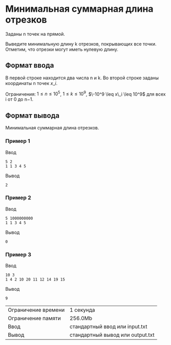 # Минимальная суммарная длина отрезков

Заданы n точек на прямой.

Выведите минимальную длину k отрезков, покрывающих все точки. Отметим, что отрезки могут иметь нулевую длину.

## Формат ввода

В первой строке находится два числа n и k. Во второй строке заданы координаты n точек $x\_i$​.

Ограничения: $1 \leq n \leq 10^5$, $1 \leq k \leq 10^9$, $\-10^9 \leq x\_i \leq 10^9$ для всех i от 0 до n−1.

## Формат вывода

Минимальная суммарная длина отрезков.

### Пример 1

Ввод

    5 2
    1 1 3 4 5
    

Вывод

    2
    

### Пример 2

Ввод

    5 1000000000
    1 1 3 4 5
    

Вывод

    0
    

### Пример 3

Ввод

    10 3
    1 4 2 10 20 11 12 14 19 15
    

Вывод

    9
    

<table>
 <tr class="time-limit">
    <td class="property-title">Ограничение времени</td>
    <td>1&nbsp;секунда</td>
 </tr>
 <tr class="memory-limit">
    <td class="property-title">Ограничение памяти</td>
    <td>256.0Mb</td>
 </tr>
 <tr class="input-file">
    <td class="property-title">Ввод</td>
    <td colspan="1">стандартный ввод или input.txt</td>
 </tr>
 <tr class="output-file">
    <td class="property-title">Вывод</td>
    <td colspan="1">стандартный вывод или output.txt</td>
 </tr>
</table>
